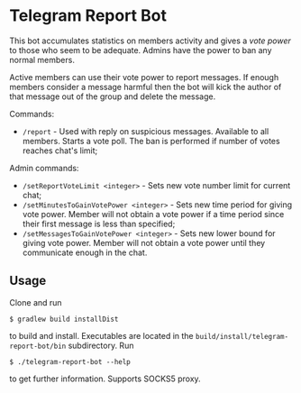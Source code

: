 # Telegram Report Bot

This bot accumulates statistics on members activity 
and gives a _vote power_ to those who seem to be adequate.
Admins have the power to ban any normal members.

Active members can use their vote power to report messages.
If enough members consider a message harmful then the bot will kick the author 
of that message out of the group and delete the message. 

Commands:
* `/report` - Used with reply on suspicious messages. Available to all members.
Starts a vote poll. The ban is performed if number of votes reaches chat's limit;

Admin commands:
* `/setReportVoteLimit <integer>` - Sets new vote number limit for current chat;
* `/setMinutesToGainVotePower <integer>` - Sets new time period for giving vote power. 
Member will not obtain a vote power if a time period since their first message is less than specified;
* `/setMessagesToGainVotePower <integer>` - Sets new lower bound for giving vote power.
Member will not obtain a vote power until they communicate enough in the chat.

## Usage

Clone and run
```shell script
$ gradlew build installDist
```
to build and install.
Executables are located in the `build/install/telegram-report-bot/bin` subdirectory.
Run
```shell script
$ ./telegram-report-bot --help
```
to get further information.
Supports SOCKS5 proxy.